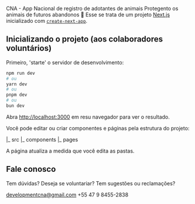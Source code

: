 CNA - App Nacional de registro de adotantes de animais Protegento os animais de futuros abandonos 💚
Esse se trata de um projeto [Next.js](https://nextjs.org/) inicializado com [`create-next-app`](https://github.com/vercel/next.js/tree/canary/packages/create-next-app).

## Inicializando o projeto (aos colaboradores voluntários)

Primeiro, 'starte' o servidor de desenvolvimento:

```bash
npm run dev
# ou
yarn dev
# ou
pnpm dev
# ou
bun dev
```

Abra [http://localhost:3000](http://localhost:3000) em resu navegador para ver o resultado.

Você pode editar ou criar componentes e páginas pela estrutura do projeto:

|_ src
|_ components
|\_ pages

A página atualiza a medida que você edita as pastas.

## Fale conosco

Tem dúvidas? Deseja se voluntariar? Tem sugestões ou reclamações?

developmentcna@gmail.com
+55 47 9 8455-2838
